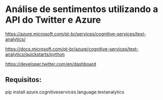 # Análise de sentimentos utilizando a API do Twitter e Azure


https://azure.microsoft.com/pt-br/services/cognitive-services/text-analytics/

https://docs.microsoft.com/pt-br/azure/cognitive-services/text-analytics/quickstarts/python

https://developer.twitter.com/en/dashboard

## Requisitos:

pip install azure.cognitiveservices.language.textanalytics
